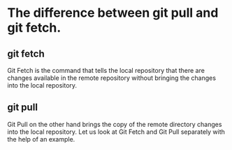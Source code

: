 # The difference between git pull and git fetch.

## git fetch

Git Fetch is the command that tells the local repository that there are changes available in the remote repository without bringing the changes into the local repository.

## git pull

Git Pull on the other hand brings the copy of the remote directory changes into the local repository. Let us look at Git Fetch and Git Pull separately with the help of an example.
